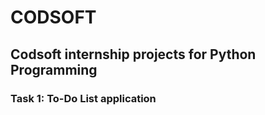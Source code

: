 # CODSOFT
<h2>Codsoft internship projects for Python Programming</h2>

<be>
<h3>Task 1: To-Do List application</h3>


